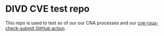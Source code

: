 # DIVD CVE test repo

This repo is used to test so of our our CNA processes and our [cve-rsus-check-submit GitHub action](https://github.com/marketplace/actions/cve-rsus-check-and-upload).

